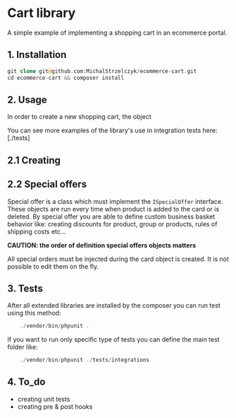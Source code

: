 # Cart library

A simple example of implementing a shopping cart in an ecommerce portal.

## 1. Installation

```php
git clone git@github.com:MichalStrzelczyk/ecommerce-cart.git
cd ecommerce-cart && composer install
```

## 2. Usage

In order to create a new shopping cart, the object

You can see more examples of the library's use in integration tests here:
[./tests]

## 2.1 Creating

## 2.2 Special offers

Special offer is a class which must implement the `ISpecialOffer` interface.
These objects are run every time when product is added to the card or is deleted.
By special offer you are able to define custom business basket behavior like: creating discounts for product, group or products, rules of shipping costs etc...  

**CAUTION: the order of definition special offers objects matters** 

All special orders must be injected during the card object is created.
It is not possible to edit them on the fly.

## 3. Tests

After all extended libraries are installed by the composer you can run test using this method: 

```php
    ./vendor/bin/phpunit .
```

If you want to run only specific type of tests you can define the main test folder like:

```php
    ./vendor/bin/phpunit ./tests/integrations
```

## 4. To_do
- creating unit tests
- creating pre & post hooks